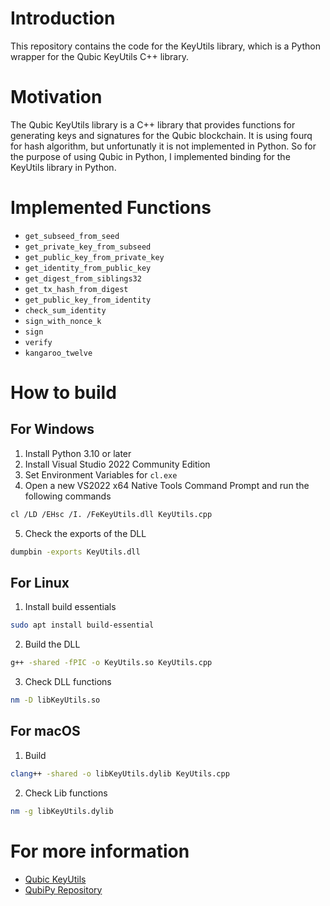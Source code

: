 # Introduction

This repository contains the code for the KeyUtils library, which is a Python wrapper for the Qubic KeyUtils C++ library.

# Motivation

The Qubic KeyUtils library is a C++ library that provides functions for generating keys and signatures for the Qubic blockchain. It is using fourq for hash algorithm, but unfortunatly it is not implemented in Python. So for the purpose of using Qubic in Python, I implemented binding for the KeyUtils library in Python.

# Implemented Functions

- `get_subseed_from_seed`
- `get_private_key_from_subseed`
- `get_public_key_from_private_key`
- `get_identity_from_public_key`
- `get_digest_from_siblings32`
- `get_tx_hash_from_digest`
- `get_public_key_from_identity`
- `check_sum_identity`
- `sign_with_nonce_k`
- `sign`
- `verify`
- `kangaroo_twelve`

# How to build

## For Windows

1. Install Python 3.10 or later
2. Install Visual Studio 2022 Community Edition
3. Set Environment Variables for `cl.exe`
4. Open a new VS2022 x64 Native Tools Command Prompt and run the following commands

```sh
cl /LD /EHsc /I. /FeKeyUtils.dll KeyUtils.cpp
```

5. Check the exports of the DLL

```sh
dumpbin -exports KeyUtils.dll
```

## For Linux

1. Install build essentials

```sh
sudo apt install build-essential
```

2. Build the DLL

```sh
g++ -shared -fPIC -o KeyUtils.so KeyUtils.cpp
```

3. Check DLL functions

```sh
nm -D libKeyUtils.so
```

## For macOS

1. Build

```sh
clang++ -shared -o libKeyUtils.dylib KeyUtils.cpp
```

2. Check Lib functions

```sh
nm -g libKeyUtils.dylib
```

# For more information

- [Qubic KeyUtils](https://github.com/qubic/qubic-cli/blob/main/K12AndKeyUtil.h)
- [QubiPy Repository](https://github.com/QubiPy-Labs/QubiPy)
